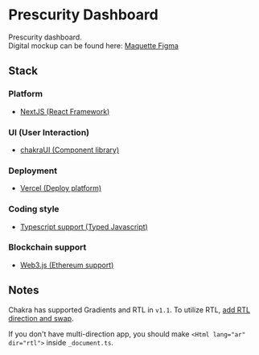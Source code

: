 # Prescurity Dashboard

Prescurity dashboard.       
Digital mockup can be found here: [Maquette Figma](https://www.figma.com/file/IyhCpbbaLwfUO4TRwOuBGF/Prescurity?node-id=1%3A10402)

## Stack
### Platform
- [NextJS (React Framework)](https://nextjs.org/)
### UI (User Interaction)
- [chakraUI (Component library)](https://chakra-ui.com/)
### Deployment
- [Vercel (Deploy platform)](https://vercel.com/home)
### Coding style
- [Typescript support (Typed Javascript)](https://www.typescriptlang.org/)
### Blockchain support
- [Web3.js (Ethereum support)](https://web3js.readthedocs.io/en/v1.3.4/getting-started.html)

## Notes

Chakra has supported Gradients and RTL in `v1.1`. To utilize RTL, [add RTL direction and swap](https://chakra-ui.com/docs/features/rtl-support).

If you don't have multi-direction app, you should make `<Html lang="ar" dir="rtl">` inside `_document.ts`.
